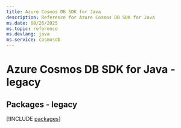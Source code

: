 ```yaml
---
title: Azure Cosmos DB SDK for Java
description: Reference for Azure Cosmos DB SDK for Java
ms.date: 08/26/2025
ms.topic: reference
ms.devlang: java
ms.service: cosmosdb
---
```

# Azure Cosmos DB SDK for Java - legacy
## Packages - legacy
[!INCLUDE [packages](cosmos-db-index.md)]